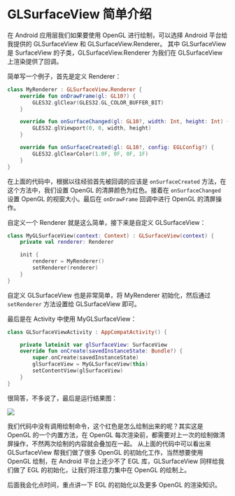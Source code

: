 # GLSurfaceView 简单介绍

在 Android 应用层我们如果要使用 OpenGL 进行绘制，可以选择 Android 平台给我提供的 GLSurfaceView 和 GLSurfaceView.Renderer。
其中 GLSurfaceView 是 SurfaceView 的子类，GLSurfaceView.Renderer 为我们在 GLSurfaceView 上渲染提供了回调。

简单写一个例子，首先是定义 Renderer：

```kotlin
class MyRenderer : GLSurfaceView.Renderer {
    override fun onDrawFrame(gl: GL10?) {
        GLES32.glClear(GLES32.GL_COLOR_BUFFER_BIT)
    }

    override fun onSurfaceChanged(gl: GL10?, width: Int, height: Int) {
        GLES32.glViewport(0, 0, width, height)
    }

    override fun onSurfaceCreated(gl: GL10?, config: EGLConfig?) {
        GLES32.glClearColor(1.0F, 0F, 0F, 1F)
    }
}
```
在上面的代码中，根据以往经验首先被回调的应该是 `onSurfaceCreated` 方法，在这个方法中，我们设置 OpenGL 的清屏颜色为红色。接着在 `onSurfaceChanged` 设置 OpenGL 的视窗大小。最后在 `onDrawFrame` 回调中进行 OpenGL 的清屏操作。

自定义一个 Renderer 就是这么简单，接下来是自定义 GLSurfaceView：

```kotlin
class MyGLSurfaceView(context: Context) : GLSurfaceView(context) {
    private val renderer: Renderer

    init {
        renderer = MyRenderer()
        setRenderer(renderer)
    }
}
```
自定义 GLSurfaceView 也是非常简单，将 MyRenderer 初始化，然后通过 `setRenderer` 方法设置给 GLSurfaceView 即可。

最后是在 Activity 中使用 MyGLSurfaceView：
```kotlin
class GLSurfaceViewActivity : AppCompatActivity() {

    private lateinit var glSurfaceView: SurfaceView
    override fun onCreate(savedInstanceState: Bundle?) {
        super.onCreate(savedInstanceState)
        glSurfaceView = MyGLSurfaceView(this)
        setContentView(glSurfaceView)
    }
}
```
很简答，不多说了，最后是运行结果图：

![](https://blog-1256162814.cos.ap-nanjing.myqcloud.com/opengl/glsurfaceview01.jpeg)

我们代码中没有调用绘制命令，这个红色是怎么绘制出来的呢？其实这是 OpenGL 的一个内置方法，在 OpenGL 每次渲染前，都需要对上一次的绘制做清屏操作，不然两次绘制的内容就会叠加在一起。
从上面的代码中可以看出来 GLSurfaceView 帮我们做了很多 OpenGL 的初始化工作，当然想要使用 OpenGL 绘制，在 Android 平台上还少不了 EGL 库，GLSurfaceView 同样给我们做了 EGL 的初始化，让我们将注意力集中在 OpenGL 的绘制上。

后面我会化点时间，重点讲一下 EGL 的初始化以及更多 OpenGL 的渲染知识。